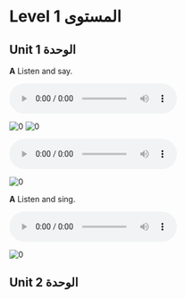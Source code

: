 # Level 1 المستوى 

## Unit 1 الوحدة 

**A** Listen and say.

<audio controls="controls" src="./audio/lets-go/level1/02 Unit 1- Let's Talk.(conversation).mp3"> Let's Talk </audio> 

<img src="./photo/lets-go/level1/lets-talk1.PNG" alt="0" style="height: auto; width:auto;"/>

<img src="./photo/lets-go/level1/lets-talk2.PNG" alt="0" style="height: auto; width:auto;"/>

<audio controls="controls" src="./audio/lets-go/level1/03 Unit 1- Let's Talk.(pattern).mp3"> Let's Talk </audio> 

<img src="./photo/lets-go/level1/lets-talk3.PNG" alt="0" style="height: auto; width:auto;"/>

**A** Listen and sing. 

<audio controls="controls" src="./audio/lets-go/level1/04 Unit 1- Let's Sing.mp3"> Let's Talk </audio> 

<img src="./photo/lets-go/level1/lets-talk-sing.PNG" alt="0" style="height: auto; width:auto;"/>

## Unit 2 الوحدة 
